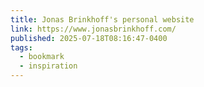 ```yaml
---
title: Jonas Brinkhoff's personal website
link: https://www.jonasbrinkhoff.com/
published: 2025-07-18T08:16:47-0400
tags:
  - bookmark
  - inspiration
---
```


